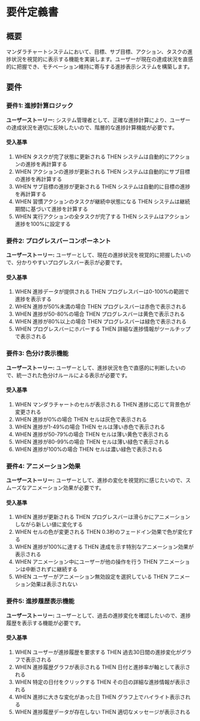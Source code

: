 # 要件定義書

## 概要

マンダラチャートシステムにおいて、目標、サブ目標、アクション、タスクの進捗状況を視覚的に表示する機能を実装します。ユーザーが現在の達成状況を直感的に把握でき、モチベーション維持に寄与する進捗表示システムを構築します。

## 要件

### 要件1: 進捗計算ロジック

**ユーザーストーリー:** システム管理者として、正確な進捗計算により、ユーザーの達成状況を適切に反映したいので、階層的な進捗計算機能が必要です。

#### 受入基準

1. WHEN タスクが完了状態に更新される THEN システムは自動的にアクションの進捗を再計算する
2. WHEN アクションの進捗が更新される THEN システムは自動的にサブ目標の進捗を再計算する
3. WHEN サブ目標の進捗が更新される THEN システムは自動的に目標の進捗を再計算する
4. WHEN 習慣アクションのタスクが継続中状態になる THEN システムは継続期間に基づいて進捗を計算する
5. WHEN 実行アクションの全タスクが完了する THEN システムはアクション進捗を100%に設定する

### 要件2: プログレスバーコンポーネント

**ユーザーストーリー:** ユーザーとして、現在の進捗状況を視覚的に把握したいので、分かりやすいプログレスバー表示が必要です。

#### 受入基準

1. WHEN 進捗データが提供される THEN プログレスバーは0-100%の範囲で進捗を表示する
2. WHEN 進捗が50%未満の場合 THEN プログレスバーは赤色で表示される
3. WHEN 進捗が50-80%の場合 THEN プログレスバーは黄色で表示される
4. WHEN 進捗が80%以上の場合 THEN プログレスバーは緑色で表示される
5. WHEN プログレスバーにホバーする THEN 詳細な進捗情報がツールチップで表示される

### 要件3: 色分け表示機能

**ユーザーストーリー:** ユーザーとして、進捗状況を色で直感的に判断したいので、統一された色分けルールによる表示が必要です。

#### 受入基準

1. WHEN マンダラチャートのセルが表示される THEN 進捗に応じて背景色が変更される
2. WHEN 進捗が0%の場合 THEN セルは灰色で表示される
3. WHEN 進捗が1-49%の場合 THEN セルは薄い赤色で表示される
4. WHEN 進捗が50-79%の場合 THEN セルは薄い黄色で表示される
5. WHEN 進捗が80-99%の場合 THEN セルは薄い緑色で表示される
6. WHEN 進捗が100%の場合 THEN セルは濃い緑色で表示される

### 要件4: アニメーション効果

**ユーザーストーリー:** ユーザーとして、進捗の変化を視覚的に感じたいので、スムーズなアニメーション効果が必要です。

#### 受入基準

1. WHEN 進捗が更新される THEN プログレスバーは滑らかにアニメーションしながら新しい値に変化する
2. WHEN セルの色が変更される THEN 0.3秒のフェードイン効果で色が変化する
3. WHEN 進捗が100%に達する THEN 達成を示す特別なアニメーション効果が表示される
4. WHEN アニメーション中にユーザーが他の操作を行う THEN アニメーションは中断されずに継続する
5. WHEN ユーザーがアニメーション無効設定を選択している THEN アニメーション効果は表示されない

### 要件5: 進捗履歴表示機能

**ユーザーストーリー:** ユーザーとして、過去の進捗変化を確認したいので、進捗履歴を表示する機能が必要です。

#### 受入基準

1. WHEN ユーザーが進捗履歴を要求する THEN 過去30日間の進捗変化がグラフで表示される
2. WHEN 進捗履歴グラフが表示される THEN 日付と進捗率が軸として表示される
3. WHEN 特定の日付をクリックする THEN その日の詳細な進捗情報が表示される
4. WHEN 進捗に大きな変化があった日 THEN グラフ上でハイライト表示される
5. WHEN 進捗履歴データが存在しない THEN 適切なメッセージが表示される

